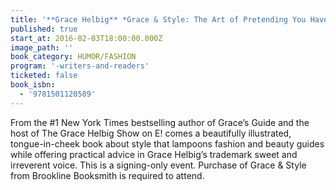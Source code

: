 ```yaml
---
title: '**Grace Helbig** *Grace & Style: The Art of Pretending You Have It*'
published: true
start_at: 2016-02-03T18:00:00.000Z
image_path: ''
book_category: HUMOR/FASHION
program: '-writers-and-readers'
ticketed: false
book_isbn:
  - '9781501120589'
---
```


From the #1 New York Times bestselling author of Grace’s Guide and the host of The Grace Helbig Show on E! comes a beautifully illustrated, tongue-in-cheek book about style that lampoons fashion and beauty guides while offering practical advice in Grace Helbig’s trademark sweet and irreverent voice. This is a signing-only event. Purchase of Grace & Style from Brookline Booksmith is required to attend.
&nbsp;